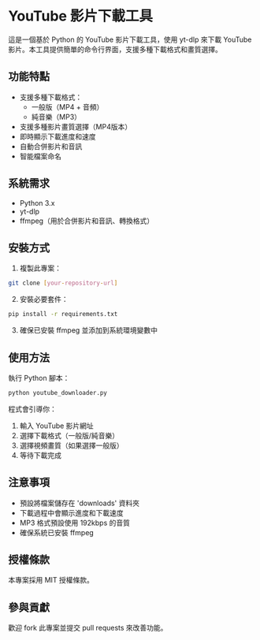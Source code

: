 # YouTube 影片下載工具

這是一個基於 Python 的 YouTube 影片下載工具，使用 yt-dlp 來下載 YouTube 影片。本工具提供簡單的命令行界面，支援多種下載格式和畫質選擇。

## 功能特點

- 支援多種下載格式：
  - 一般版（MP4 + 音頻）
  - 純音樂（MP3）
- 支援多種影片畫質選擇（MP4版本）
- 即時顯示下載進度和速度
- 自動合併影片和音訊
- 智能檔案命名

## 系統需求

- Python 3.x
- yt-dlp
- ffmpeg（用於合併影片和音訊、轉換格式）

## 安裝方式

1. 複製此專案：
```bash
git clone [your-repository-url]
```

2. 安裝必要套件：
```bash
pip install -r requirements.txt
```

3. 確保已安裝 ffmpeg 並添加到系統環境變數中

## 使用方法

執行 Python 腳本：

```bash
python youtube_downloader.py
```

程式會引導你：
1. 輸入 YouTube 影片網址
2. 選擇下載格式（一般版/純音樂）
3. 選擇視頻畫質（如果選擇一般版）
4. 等待下載完成

## 注意事項

- 預設將檔案儲存在 'downloads' 資料夾
- 下載過程中會顯示進度和下載速度
- MP3 格式預設使用 192kbps 的音質
- 確保系統已安裝 ffmpeg

## 授權條款

本專案採用 MIT 授權條款。

## 參與貢獻

歡迎 fork 此專案並提交 pull requests 來改善功能。
